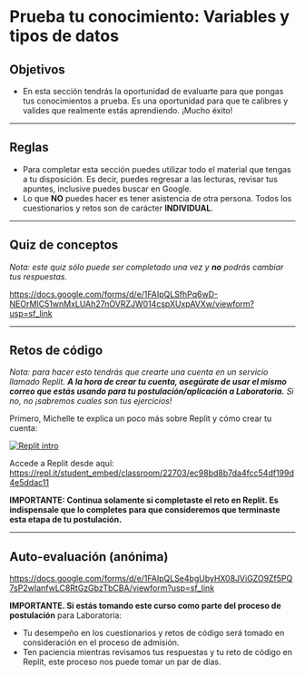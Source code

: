 # Prueba tu conocimiento: Variables y tipos de datos

## Objetivos

- En esta sección tendrás la oportunidad de evaluarte para que pongas tus
conocimientos a prueba. Es una oportunidad para que te calibres y valides que
realmente estás aprendiendo. ¡Mucho éxito!

***

## Reglas

- Para completar esta sección puedes utilizar todo el material que tengas a tu
disposición. Es decir, puedes regresar a las lecturas, revisar tus apuntes,
inclusive puedes buscar en Google.
- Lo que **NO** puedes hacer es tener asistencia de otra persona. Todos los
cuestionarios y retos son de carácter **INDIVIDUAL**.

***

## Quiz de conceptos

_Nota: este quiz sólo puede ser completado una vez y **no** podrás cambiar tus respuestas._

https://docs.google.com/forms/d/e/1FAIpQLSfhPq6wD-NEOrMIC51wnMxLUAh27nOVRZJW014cspXUxpAVXw/viewform?usp=sf_link

***

## Retos de código

_Nota: para hacer esto tendrás que crearte una cuenta en un servicio llamado
Replit. **A la hora de crear tu cuenta, asegúrate de usar el mismo correo que estás usando para tu postulación/aplicación a Laboratoria.** Si no, no ¡sabremos cuales son tus ejercicios!_

Primero, Michelle te explica un poco más sobre Replit y cómo crear tu cuenta:

[![Replit intro](https://i.ytimg.com/vi/Cs0oVTs11Es/0.jpg)](https://www.youtube.com/watch?v=Cs0oVTs11Es)

Accede a Replit desde aquí:
https://repl.it/student_embed/classroom/22703/ec98bd8b7da4fcc54df199d4e5ddac11

**IMPORTANTE: Continua solamente si completaste el reto en Replit. Es indispensale que lo completes para que consideremos que terminaste esta etapa de tu postulación.**


***

## Auto-evaluación (anónima)

https://docs.google.com/forms/d/e/1FAIpQLSe4bgUbyHX08JViGZO9Zf5PQ7sP2wIanfwLC8RtGzGbzTbCBA/viewform?usp=sf_link

<!-- Esto es irrelevante, ya dijimos que use su mail de postulación y con eso ya sabemos sus datos
## Encuesta de datos personales

https://docs.google.com/forms/d/e/1FAIpQLSeiBtuwD4HkeEZvTJdN7q7l5B3KmrHLZSLVGKC-oQXjjeaj5w/viewform?usp=sf_link
-->

**IMPORTANTE. Si estás tomando este curso como parte del proceso de postulación**
para Laboratoria:
- Tu desempeño en los cuestionarios y retos de código será
tomado en consideración en el proceso de admisión.
- Ten paciencia mientras revisamos tus respuestas y tu reto de código en Replit, este proceso nos puede tomar un par de días.
